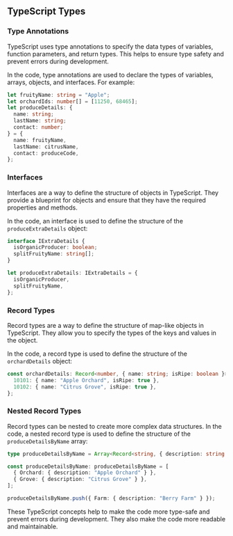 ## TypeScript Types

### Type Annotations

TypeScript uses type annotations to specify the data types of variables, function parameters, and return types. This helps to ensure type safety and prevent errors during development.

In the code, type annotations are used to declare the types of variables, arrays, objects, and interfaces. For example:

```typescript
let fruityName: string = "Apple";
let orchardIds: number[] = [11250, 68465];
let produceDetails: {
  name: string;
  lastName: string;
  contact: number;
} = {
  name: fruityName,
  lastName: citrusName,
  contact: produceCode,
};
```

### Interfaces

Interfaces are a way to define the structure of objects in TypeScript. They provide a blueprint for objects and ensure that they have the required properties and methods.

In the code, an interface is used to define the structure of the `produceExtraDetails` object:

```typescript
interface IExtraDetails {
  isOrganicProducer: boolean;
  splitFruityName: string[];
}

let produceExtraDetails: IExtraDetails = {
  isOrganicProducer,
  splitFruityName,
};
```

### Record Types

Record types are a way to define the structure of map-like objects in TypeScript. They allow you to specify the types of the keys and values in the object.

In the code, a record type is used to define the structure of the `orchardDetails` object:

```typescript
const orchardDetails: Record<number, { name: string; isRipe: boolean }> = {
  10101: { name: "Apple Orchard", isRipe: true },
  10102: { name: "Citrus Grove", isRipe: true },
};
```

### Nested Record Types

Record types can be nested to create more complex data structures. In the code, a nested record type is used to define the structure of the `produceDetailsByName` array:

```typescript
type produceDetailsByName = Array<Record<string, { description: string }>>;

const produceDetailsByName: produceDetailsByName = [
  { Orchard: { description: "Apple Orchard" } },
  { Grove: { description: "Citrus Grove" } },
];

produceDetailsByName.push({ Farm: { description: "Berry Farm" } });
```

These TypeScript concepts help to make the code more type-safe and prevent errors during development. They also make the code more readable and maintainable.


